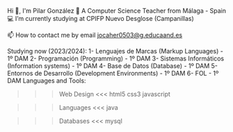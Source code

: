 Hi 👋, I'm Pilar González 👩
A Computer Science Teacher from Málaga - Spain
💻 I’m currently studying at CPIFP Nuevo Desglose (Campanillas)

📫 How to contact me by email jocaher0503@g.educaand.es

Studying now (2023/2024):
1- Lenguajes de Marcas (Markup Languages) - 1º DAM 
2- Programación (Programming) - 1º DAM
3- Sistemas Informáticos (Information systems) - 1º DAM
4- Base de Datos (Database) - 1º DAM
5- Entornos de Desarrollo (Development Environments) - 1º DAM
6- FOL - 1º DAM
Languages and Tools:
>>> Web Design <<<
html5 css3 javascript

>>> Languages <<<
java

>>> Databases <<<
mysql

